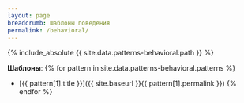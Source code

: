 ```yaml
---
layout: page
breadcrumb: Шаблоны поведения
permalink: /behavioral/
---
```


{% include_absolute {{ site.data.patterns-behavioral.path }} %}

**Шаблоны**:
{% for pattern in site.data.patterns-behavioral.patterns %}
* [{{ pattern[1].title }}]({{ site.baseurl }}{{ pattern[1].permalink }})
{% endfor %}